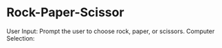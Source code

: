 # Rock-Paper-Scissor
User Input: Prompt the user to choose rock, paper, or scissors. Computer Selection: 
